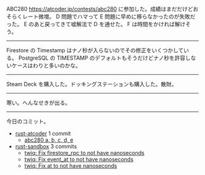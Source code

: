ABC280 <https://atcoder.jp/contests/abc280> に参加した。成績はまだだけどおそらくレート微増。 D 問題でハマって E 問題に早めに移らなかったのが失敗だった。 E のあと戻ってきて嘘解法で D を通せた。 F は時間をかければ解けそう。

---

Firestore の Timestamp はナノ秒が入らないのでその修正をいくつかしている。 PostgreSQL の TIMESTAMP のデフォルトもそうだけどナノ秒を許容しないケースはわりと多いのかな。

---

Steam Deck を購入した。ドッキングステーションも購入した。散財。

---

寒い。へんなせきが出る。

---

今日のコミット。

- [rust-atcoder](https://github.com/bouzuya/rust-atcoder) 1 commit
  - [abc280 a, b, c, d, e](https://github.com/bouzuya/rust-atcoder/commit/a0704e468df5d3bdd2fc9162cfb6ea28d3669b66)
- [rust-sandbox](https://github.com/bouzuya/rust-sandbox) 3 commits
  - [twiq: Fix firestore_rpc to not have nanoseconds](https://github.com/bouzuya/rust-sandbox/commit/e346f0ee3a56930f1dc057cfd6cae106ca1594a9)
  - [twiq: Fix event_at to not have nanoseconds](https://github.com/bouzuya/rust-sandbox/commit/4ad6ce122ba9e1b2c22abf81a8a16ede26eee1cb)
  - [twiq: Fix at to not have nanoseconds](https://github.com/bouzuya/rust-sandbox/commit/9399ed37a8e82d904e8d667ecafa66aae415d466)
